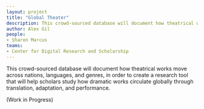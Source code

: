 ```yaml
---
layout: project
title: "Global Theater"
description: This crowd-sourced database will document how theatrical works move across nations, languages, and genres, in order to create a research tool that will help scholars study how dramatic works circulate globally through translation, adaptation, and performance.
author: Alex Gil
people:
- Sharon Marcus
teams:
- Center for Digital Research and Scholarship
---
```


This crowd-sourced database will document how theatrical works move across nations, languages, and genres, in order to create a research tool that will help scholars study how dramatic works circulate globally through translation, adaptation, and performance.

(Work in Progress)